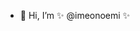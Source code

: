 - 👋 Hi, I’m ✨ @imeonoemi ✨


<!---
imeonoemi/imeonoemi is a ✨ special ✨ repository because its `README.md` (this file) appears on your GitHub profile.
You can click the Preview link to take a look at your changes.
--->
